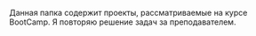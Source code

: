 Данная папка содержит проекты, рассматриваемые на курсе BootCamp.
Я повторяю решение задач за преподавателем.